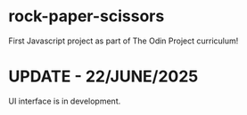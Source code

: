 # rock-paper-scissors
First Javascript project as part of The Odin Project curriculum!

# UPDATE - 22/JUNE/2025
UI interface is in development.
